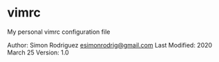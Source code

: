 # vimrc
My personal vimrc configuration file
 
Author: Simon Rodriguez <esimonrodrig@gmail.com>
Last Modified: 2020 March 25
Version: 1.0
